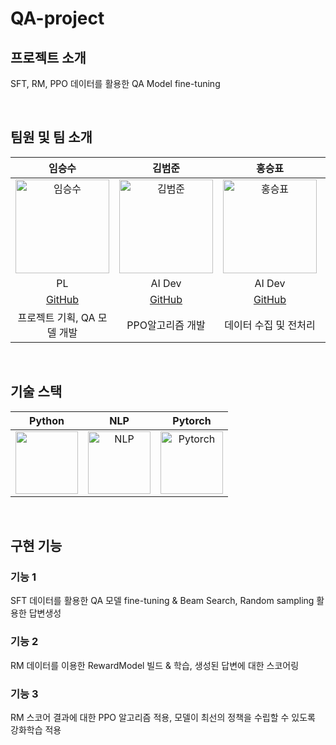 # QA-project

## 프로젝트 소개

<p align="justify">
SFT, RM, PPO 데이터를 활용한 QA Model fine-tuning
</p>
<br>

## 팀원 및 팀 소개
| 임승수 | 김범준 | 홍승표 | 장석우 |
|:------:|:------:|:------:|:------:|
| <img src="https://github.com/user-attachments/assets/b6134ff4-b85f-43a6-8e5e-33b10ca49bfe" alt="임승수" width="150"> | <img src="https://github.com/user-attachments/assets/fa1465cb-d897-418a-989a-9a80b40ee015" alt="김범준" width="150"> | <img src="https://github.com/user-attachments/assets/4edf0899-e4b8-47b2-83fd-032960448613" alt="홍승표" width="150"> | <img src= "https://github.com/user-attachments/assets/beea8c64-19de-4d91-955f-ed24b813a638" alt="장석우" width="150"> |
| PL | AI Dev | AI Dev | AI Dev |
| [GitHub](https://github.com/sslim92) | [GitHub](https://github.com/bj730098) | [GitHub](https://github.com/tmdvy9538) | [GitHub](https://github.com/sukwoojang) | 
|프로젝트 기획, QA 모델 개발 | PPO알고리즘 개발 | 데이터 수집 및 전처리 | RM모델 개발 |

<br>

## 기술 스택

| Python | NLP |  Pytorch   |
| :--------: | :--------: | :------: |
|   <img src="https://github.com/user-attachments/assets/aebaf8b0-59c5-48cd-8847-bd7f65d22285" width="100"> | <img src="https://github.com/user-attachments/assets/5fdad6b1-a47f-4a43-ae6a-e3ee2bd6d714" alt="NLP" width="100"> | <img src="https://github.com/user-attachments/assets/cbb5b984-bd1f-41e6-b122-e817bcf22273" alt="Pytorch" width="100"> |

<br>

## 구현 기능

### 기능 1
SFT 데이터를 활용한 QA 모델 fine-tuning & Beam Search, Random sampling 활용한 답변생성
### 기능 2
RM 데이터를 이용한 RewardModel 빌드 & 학습, 생성된 답변에 대한 스코어링
### 기능 3
RM 스코어 결과에 대한 PPO 알고리즘 적용, 모델이 최선의 정책을 수립할 수 있도록 강화학습 적용

<br>

